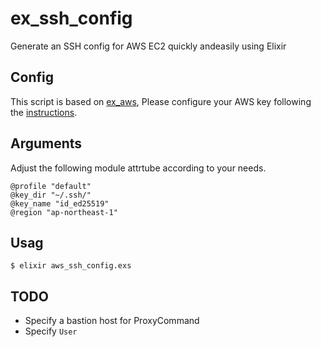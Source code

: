 # ex_ssh_config
Generate an SSH config for AWS EC2 quickly andeasily using Elixir

## Config
This script is based on [ex_aws](https://github.com/ex-aws/ex_aws), Please configure your AWS key following the [instructions](https://github.com/ex-aws/ex_aws?tab=readme-ov-file#aws-key-configuration).

## Arguments
Adjust the following module attrtube according to your needs.
```
@profile "default"
@key_dir "~/.ssh/"
@key_name "id_ed25519"
@region "ap-northeast-1"
```

## Usag
```
$ elixir aws_ssh_config.exs
```
## TODO
- Specify a bastion host for ProxyCommand
- Specify `User`
